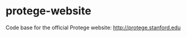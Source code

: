 protege-website
===============

Code base for the official Protege website: http://protege.stanford.edu

